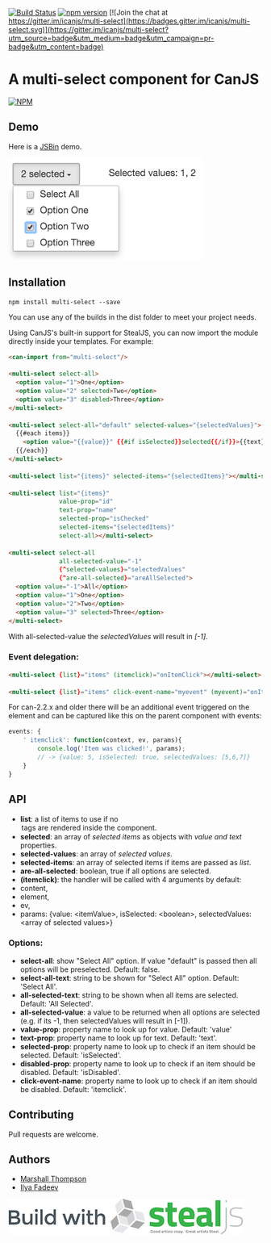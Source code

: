 [![Build Status](https://travis-ci.org/icanjs/multi-select.svg?branch=master)](https://travis-ci.org/icanjs/multi-select)
[![npm version](https://badge.fury.io/js/multi-select.svg)](https://badge.fury.io/js/multi-select)
[![Join the chat at https://gitter.im/icanjs/multi-select](https://badges.gitter.im/icanjs/multi-select.svg)](https://gitter.im/icanjs/multi-select?utm_source=badge&utm_medium=badge&utm_campaign=pr-badge&utm_content=badge)

# A multi-select component for CanJS

[![NPM](https://nodei.co/npm/multi-select.png?downloads=true&downloadRank=true&stars=true)](https://nodei.co/npm/multi-select/)

## Demo

Here is a [JSBin](http://jsbin.com/fevoje/edit?js,output) demo.

![Multi Select Demo](./dist/demo.png)

## Installation
```
npm install multi-select --save
```

You can use any of the builds in the dist folder to meet your project needs.

Using CanJS's built-in support for StealJS, you can now import the module directly inside your templates.  For example:
```html
<can-import from="multi-select"/>

<multi-select select-all>
  <option value="1">One</option>
  <option value="2" selected>Two</option>
  <option value="3" disabled>Three</option>
</multi-select>

<multi-select select-all="default" selected-values="{selectedValues}">
  {{#each items}}
    <option value="{{value}}" {{#if isSelected}}selected{{/if}}>{{text}}</option>
  {{/each}}
</multi-select>

<multi-select list="{items}" selected-items="{selectedItems}"></multi-select>

<multi-select list="{items}"
              value-prop="id"
              text-prop="name"
              selected-prop="isChecked"
              selected-items="{selectedItems}"
              select-all></multi-select>

<multi-select select-all
              all-selected-value="-1"
              {^selected-values}="selectedValues"
              {^are-all-selected}="areAllSelected">
  <option value="-1">All</option>
  <option value="1">One</option>
  <option value="2">Two</option>
  <option value="3" selected>Three</option>
</multi-select>
```
With all-selected-value the _selectedValues_ will result in _[-1]_.

### Event delegation:
```html
<multi-select {list}="items" (itemclick)="onItemClick"></multi-select>

<multi-select {list}="items" click-event-name="myevent" (myevent)="onItemClick"></multi-select>
```

For can-2.2.x and older there will be an additional event triggered on the element and can be captured like this on the parent component with events:
```javascript
events: {
    ' itemclick': function(context, ev, params){
        console.log('Item was clicked!', params);
        // -> {value: 5, isSelected: true, selectedValues: [5,6,7]}
    }
}

```


## API

- **list**: a list of items to use if no <option> tags are rendered inside the component.
- **selected**: an array of _selected items_ as objects with _value and text_ properties.
- **selected-values**: an array of _selected values_.
- **selected-items**: an array of selected items if items are passed as _list_.
- **are-all-selected**: boolean, true if all options are selected.
- **(itemclick)**: the handler will be called with 4 arguments by default:
 - content,
 - element,
 - ev,
 - params: {value: \<itemValue\>, isSelected: \<boolean\>, selectedValues: \<array of selected values\>}


### Options:

- **select-all**: show "Select All" option. If value "default" is passed then all options will be preselected. Default: false.
- **select-all-text**: string to be shown for "Select All" option. Default: 'Select All'.
- **all-selected-text**: string to be shown when all items are selected. Default: 'All Selected'.
- **all-selected-value**: a value to be returned when all options are selected (e.g. if its -1, then selectedValues will result in [-1]).
- **value-prop**: property name to look up for value. Default: 'value'
- **text-prop**: property name to look up for text. Default: 'text'.
- **selected-prop**: property name to look up to check if an item should be selected. Default: 'isSelected'.
- **disabled-prop**: property name to look up to check if an item should be disabled. Default: 'isDisabled'.
- **click-event-name**: property name to look up to check if an item should be disabled. Default: 'itemclick'.


## Contributing
Pull requests are welcome.

## Authors

- [Marshall Thompson](https://github.com/marshallswain)
- [Ilya Fadeev](https://github.com/ilyavf)

[![Built with StealJS](./dist/build-with-stealjs.jpg)](http://StealJS.com)


